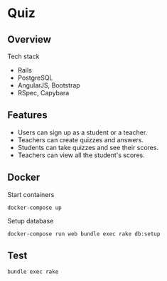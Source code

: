 # Quiz

## Overview
Tech stack
- Rails
- PostgreSQL
- AngularJS, Bootstrap
- RSpec, Capybara
## Features
- Users can sign up as a student or a teacher. 
- Teachers can create quizzes and answers.
- Students can take quizzes and see their scores.
- Teachers can view all the student's scores.

## Docker
Start containers
```
docker-compose up
```

Setup database
```
docker-compose run web bundle exec rake db:setup
```

## Test
```
bundle exec rake
```
